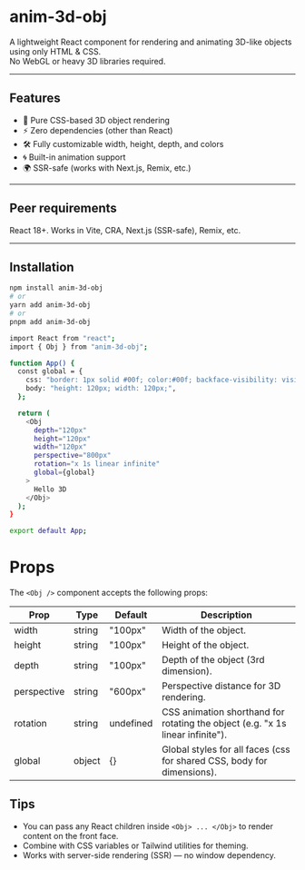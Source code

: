 # anim-3d-obj

A lightweight React component for rendering and animating 3D-like objects using only HTML & CSS.  
No WebGL or heavy 3D libraries required.

---

## Features

-  🎨 Pure CSS-based 3D object rendering
-  ⚡ Zero dependencies (other than React)
-  🛠 Fully customizable width, height, depth, and colors
-  🌀 Built-in animation support
-  🌍 SSR-safe (works with Next.js, Remix, etc.)

---

## Peer requirements

React 18+. Works in Vite, CRA, Next.js (SSR-safe), Remix, etc.

---

## Installation

```bash
npm install anim-3d-obj
# or
yarn add anim-3d-obj
# or
pnpm add anim-3d-obj

import React from "react";
import { Obj } from "anim-3d-obj";

function App() {
  const global = {
    css: "border: 1px solid #00f; color:#00f; backface-visibility: visible; text-align:center; line-height: 120px; font-size: 14px;",
    body: "height: 120px; width: 120px;",
  };

  return (
    <Obj
      depth="120px"
      height="120px"
      width="120px"
      perspective="800px"
      rotation="x 1s linear infinite"
      global={global}
    >
      Hello 3D
    </Obj>
  );
}

export default App;
```

# Props

The `<Obj />` component accepts the following props:

| Prop        | Type   | Default   | Description                                                                    |
| ----------- | ------ | --------- | ------------------------------------------------------------------------------ |
| width       | string | "100px"   | Width of the object.                                                           |
| height      | string | "100px"   | Height of the object.                                                          |
| depth       | string | "100px"   | Depth of the object (3rd dimension).                                           |
| perspective | string | "600px"   | Perspective distance for 3D rendering.                                         |
| rotation    | string | undefined | CSS animation shorthand for rotating the object (e.g. "x 1s linear infinite"). |
| global      | object | {}        | Global styles for all faces (css for shared CSS, body for dimensions).         |

## Tips

-  You can pass any React children inside `<Obj> ... </Obj>` to render content on the front face.
-  Combine with CSS variables or Tailwind utilities for theming.
-  Works with server-side rendering (SSR) — no window dependency.
